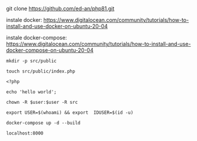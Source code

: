 git clone https://github.com/ed-an/php81.git

instale docker:
https://www.digitalocean.com/community/tutorials/how-to-install-and-use-docker-on-ubuntu-20-04

instale docker-compose:
https://www.digitalocean.com/community/tutorials/how-to-install-and-use-docker-compose-on-ubuntu-20-04


```
mkdir -p src/public 
```

```
touch src/public/index.php
```

```
<?php

echo 'hello world';
```
```
chown -R $user:$user -R src
```
```
export USER=$(whoami) && export  IDUSER=$(id -u)
```
```
docker-compose up -d --build
```

```
localhost:8000
```